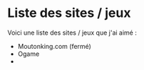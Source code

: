# Liste des sites / jeux

Voici une liste des sites / jeux que j'ai aimé :

- Moutonking.com (fermé)
- Ogame
- 
